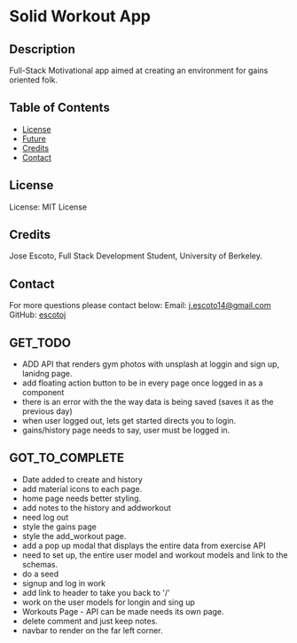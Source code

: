 # Solid Workout App

## Description

Full-Stack Motivational app aimed at creating an environment for gains oriented folk. 


## Table of Contents

- [License](#License)
- [Future](#Future)
- [Credits](#Credits)
- [Contact](#Contact)

## License

License: MIT License

## Credits

Jose Escoto, Full Stack Development Student, University of Berkeley.

## Contact

For more questions please contact below:
Email: j.escoto14@gmail.com
GitHub: [escotoj](https://github.com/escotoj)

## GET_TODO 

- ADD API that renders gym photos with unsplash at loggin and sign up, lanidng page. 
- add floating action button to be in every page once logged in as a component
- there is an error with the the way data is being saved (saves it as the previous day)
- when user logged out, lets get started directs you to login. 
- gains/history page needs to say, user must be logged in. 


## GOT_TO_COMPLETE

- Date added to create and history
- add material icons to each page. 
- home page needs better styling. 
- add notes to the history and addworkout   
- need log out 
- style the gains page
- style the add_workout page. 
- add a pop up modal that displays the entire data from exercise API
- need to set up, the entire user model and workout models and link to the schemas.
- do a seed
- signup and log in work
- add link to header to take you back to '/'
- work on the user models for longin and sing up
- Workouts Page - API can be made needs its own page. 
- delete comment and just keep notes. 
- navbar to render on the far left corner.
